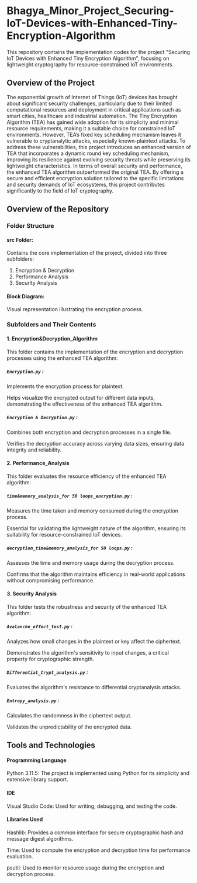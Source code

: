 # Bhagya_Minor_Project_Securing-IoT-Devices-with-Enhanced-Tiny-Encryption-Algorithm
This repository contains the implementation codes for the project "Securing IoT Devices with Enhanced Tiny Encryption Algorithm", focusing on lightweight cryptography for resource-constrained IoT environments.
## Overview of the Project
The exponential growth of Internet of Things (IoT) devices has brought about significant security challenges, particularly due to their limited computational resources and deployment in critical applications such as smart cities, healthcare and industrial automation.  The Tiny Encryption Algorithm (TEA) has gained wide adoption for its simplicity and minimal resource requirements, making it a suitable choice for constrained IoT environments. However, TEA’s fixed key scheduling mechanism leaves it vulnerable to cryptanalytic attacks, especially known-plaintext attacks. To address these vulnerabilities, this project introduces an enhanced version of TEA that incorporates a dynamic round key scheduling mechanism, improving its resilience against evolving security threats while preserving its lightweight characteristics. In terms of overall security and performance, the enhanced TEA algorithm outperformed the original TEA. By offering a secure and efficient encryption solution tailored to the specific limitations and security demands of IoT ecosystems, this project contributes significantly to the field of IoT cryptography.
## Overview of the Repository
### Folder Structure
#### src Folder:
Contains the core implementation of the project, divided into three subfolders:
1. Encryption & Decryption
2. Performance Analysis
3. Security Analysis
#### Block Diagram:
Visual representation illustrating the encryption process.

### Subfolders and Their Contents
#### 1. Encryption&Decryption_Algorithm
This folder contains the implementation of the encryption and decryption processes using the enhanced TEA algorithm:
##### `Encryption.py` :
Implements the encryption process for plaintext.

Helps visualize the encrypted output for different data inputs, demonstrating the effectiveness of the enhanced TEA algorithm.
##### `Encryption & Decryption.py` :
Combines both encryption and decryption processes in a single file.

Verifies the decryption accuracy across varying data sizes, ensuring data integrity and reliability.
#### 2. Performance_Analysis
This folder evaluates the resource efficiency of the enhanced TEA algorithm:
##### `time&memory_analysis_for 50 loops_encryption.py` :
Measures the time taken and memory consumed during the encryption process.

Essential for validating the lightweight nature of the algorithm, ensuring its suitability for resource-constrained IoT devices.
##### `decryption_time&memory_analysis_for 50 loops.py` :
Assesses the time and memory usage during the decryption process.

Confirms that the algorithm maintains efficiency in real-world applications without compromising performance.
#### 3. Security Analysis
This folder tests the robustness and security of the enhanced TEA algorithm:
##### `Avalanche_effect_test.py` :
Analyzes how small changes in the plaintext or key affect the ciphertext.

Demonstrates the algorithm's sensitivity to input changes, a critical property for cryptographic strength.
##### `Differential_Crypt_analysis.py` :
Evaluates the algorithm's resistance to differential cryptanalysis attacks.
##### `Entropy_analysis.py` :
Calculates the randomness in the ciphertext output.

Validates the unpredictability of the encrypted data.
## Tools and Technologies
#### Programming Language
Python 3.11.5: The project is implemented using Python for its simplicity and extensive library support.
#### IDE
Visual Studio Code: Used for writing, debugging, and testing the code.
#### Libraries Used
Hashlib: Provides a common interface for secure cryptographic hash and message digest algorithms.

Time: Used to compute the encryption and decryption time for performance evaluation.

psutil: Used to monitor resource usage during the encryption and decryption process.
